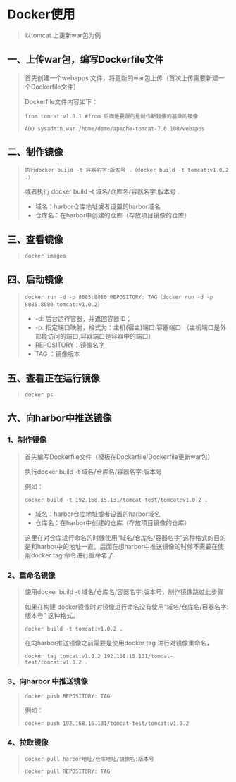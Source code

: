 # Docker使用

> 以tomcat 上更新war包为例

## 一、上传war包，编写Dockerfile文件

> 首先创建一个webapps 文件，将更新的war包上传（首次上传需要新建一个Dockerfile文件）
>
> Dockerfile文件内容如下：
>
> ```
> from tomcat:v1.0.1 #from 后面是要跟的是制作新镜像的基础的镜像
> 
> ADD sysadmin.war /home/demo/apache-tomcat-7.0.108/webapps
> ```
>

## 二、制作镜像

> ```
> 执行docker build -t 容器名字:版本号 .（docker build -t tomcat:v1.0.2 .）
> ```
>
> 或者执行 docker build -t 域名/仓库名/容器名字:版本号 .
>
> - 域名：harbor仓库地址或者设置的harbor域名
> - 仓库名：在harbor中创建的仓库（存放项目镜像的仓库）

## 三、查看镜像

> ```
> docker images
> ```
>

## 四、启动镜像

> ```
> docker run -d -p 8085:8080 REPOSITORY: TAG（docker run -d -p 8085:8080 tomcat:v1.0.2）
> ```
>
> - -d: 后台运行容器，并返回容器ID；
> - -p: 指定端口映射，格式为：主机(宿主)端口:容器端口
>       （主机端口是外部能访问的端口,容器端口是容器中的端口）
> - REPOSITORY：镜像名字
> - TAG ：镜像版本
>

## 五、查看正在运行镜像

> ```
> docker ps
> ```
>

## 六、向harbor中推送镜像

###  1、制作镜像

> 首先编写Dockerfile文件（模板在Dockerfile/Dockerfile更新war包）
>
> 执行docker build -t 域名/仓库名/容器名字:版本号
>
> 例如： 
>
> ```
> docker build -t 192.168.15.131/tomcat-test/tomcat:v1.0.2 .
> ```
>
> - 域名：harbor仓库地址或者设置的harbor域名
> - 仓库名：在harbor中创建的仓库（存放项目镜像的仓库）
>
> 这里在对仓库进行命名的时候使用“域名/仓库名/容器名字”这种格式的目的是和harbor中的地址一直。后面在想harbor中推送镜像的时候不需要在使用docker tag 命令进行重命名了.

### 2、重命名镜像

> 使用docker build -t 域名/仓库名/容器名字:版本号，制作镜像跳过此步骤
>
> 如果在构建 docker镜像时对镜像进行命名没有使用“域名/仓库名/容器名字:版本号” 这种格式，
>
> ```
> docker build -t tomcat:v1.0.2 .
> ```
>
> 在向harbor推送镜像之前需要是使用docker tag 进行对镜像重命名，
>
> ```
> docker tag tomcat:v1.0.2 192.168.15.131/tomcat-test/tomcat:v1.0.2 .
> ```

### 3、向harbor 中推送镜像 

> ```
> docker push REPOSITORY: TAG
> ```
>
> 例如：
>
> ```
> docker push 192.168.15.131/tomcat-test/tomcat:v1.0.2
> ```

### 4、拉取镜像

> ```
> docker pull harbor地址/仓库地址/镜像名:版本号
> 
> docker pull REPOSITORY: TAG
> ```
